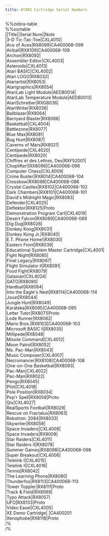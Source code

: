 ```yaml
---
title: ATARI Cartridge Serial Numbers
---
```

%%zebra-table  
%%sortable  
||Title||Serial Num||Note  
|3-D Tic-Tac-Toe|CXL4010|  
|Ace of Aces|RX8099|CA400068-099  
|Airball|RX8109|CA400068-109  
|Archon|RX8092|  
|Assembler Editor|CXL4003|  
|Asteroids|CXL4013|  
|Atari BASIC|CXL4002|  
|Atari LOGO|RX8032|  
|Atariartist|RX8053|  
|Atarigraphics|RX8054|  
|AtariLab Light Module|AED80014|  
|AtariLab Temperature Module|AED80013|  
|AtariSchreiber|RXG8036|  
|AtariWriter|RX8036|  
|Ballblazer|RX8064|  
|Barnyard Blaster|RX8086|  
|Basketball|CXL4004|  
|Battlezone|RX8077|  
|Blue Max|RX8081|  
|Bug Hunt|RX8087|  
|Caverns of Mars|RX8021|  
|Centipede|CXL4020|  
|Centipede|RX8020|  
|Chiffres et des Lettres, Des|RXF52001|  
|Choplifter!|RX8096|CA400068-096  
|Computer Chess|CXL4009|  
|Crime Buster|RX8014|CA400068-104  
|Crossbow|RX8088|CA400068-088  
|Crystal Castles|RX8102|CA400068-102  
|Dark Chambers|RX8101|CA400068-101  
|David's Midnight Magic|RX8083|  
|Defender|CXL4025|  
|Deflektor|RX8125|Proto  
|Demonstration Program Cart|CXL4019|  
|Desert Falcon|RX8089|CA400068-089  
|Dig Dug|RX8026|  
|Donkey Kong|RX8031|  
|Donkey Kong Jr.|RX8040|  
|E.T. Phone Home!|RX8030|  
|Eastern Front|RX8039|  
|Educational System Master Cartridge|CXL4001|  
|Fight Night|RX8085|  
|Final Legacy|RX8067|  
|Flight Simulator II|RX8091|  
|Food Fight|RX8079|  
|Galaxian|CXL4024|  
|GATO|RX8090|  
|Hardball|RX8084|  
|Into the Eagle's Nest|RX8114|CA400068-114  
|Joust|RX8044|  
|Jungle Hunt|RX8049|  
|Karateka|RX8095|CA400068-095  
|Letter Tutor|RX8071|Proto  
|Lode Runner|RX8082|  
|Mario Bros.|RX8103|CA400068-103  
|Microsoft BASIC II|RX8035|  
|Millipede|RX8048|  
|Missile Command|CXL4012|  
|Moon Patrol|RX8052|  
|Ms. Pac-Man|RX8043|  
|Music Composer|CXL4007|  
|Necromancer|RX8108|CA400068-108  
|One-on-One Basketball|RX8093|  
|Pac-Man|CXL4022|  
|Pac-Man|RX8022|  
|Pengo|RX8045|  
|Pilot|CXL4018|  
|Pole Position|RX8034|  
|Pop'r Spell|RX8058|Proto  
|Qix|CXL4027|  
|RealSports Football|RX8029|  
|Rescue on Fractalus|RX8063|  
|Robotron: 2084|RX8033|  
|Skywriter|RX8059|  
|Space Invaders|CXL4008|  
|Space Invaders|RX8008|  
|Star Raiders|CXL4011|  
|Star Raiders II|RX8078|  
|Summer Games|RX8098|CA400068-098  
|Super Breakout|CXL4006|  
|Telelink I|CXL4015|  
|Telelink II|CXL4016|  
|Tennis|RX8042|  
|The Learning Phone|RX8080|  
|Thunderfox|RX8113|CA400068-113  
|Tower Toppler|RX8111|Proto  
|Track & Field|RX8069|  
|Typo Attack|RX8057|  
|UFO|RX8133|Proto  
|Video Easel|CXL4005|  
|XE Demo Cartridge| |CA400201  
|Xenophobe|RX8118|Proto  
/%  
/%  
